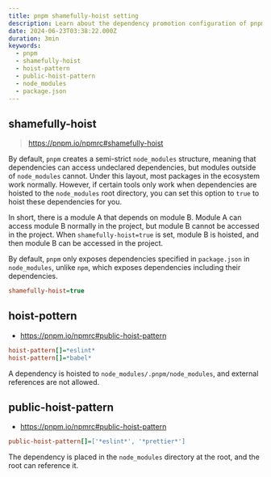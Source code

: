 ```yaml
---
title: pnpm shamefully-hoist setting
description: Learn about the dependency promotion configuration of pnpm, including the usage scenarios and configuration methods of shamefully-hoist, hoist-pattern, and public-hoist-pattern options
date: 2024-06-23T03:38:22.000Z
duration: 3min
keywords:
  - pnpm
  - shamefully-hoist
  - hoist-pattern
  - public-hoist-pattern
  - node_modules
  - package.json
---
```


## shamefully-hoist

> https://pnpm.io/npmrc#shamefully-hoist

By default, `pnpm` creates a semi-strict `node_modules` structure, meaning that dependencies can access undeclared dependencies, but modules outside of `node_modules` cannot. Under this layout, most packages in the ecosystem work normally. However, if certain tools only work when dependencies are hoisted to the `node_modules` root directory, you can set this option to `true` to hoist these dependencies for you.

In short, there is a module A that depends on module B. Module A can access module B normally in the project, but module B cannot be accessed in the project. When `shamefully-hoist=true` is set, module B is hoisted, and then module B can be accessed in the project.

By default, `pnpm` only exposes dependencies specified in `package.json` in `node_modules`, unlike `npm`, which exposes dependencies including their dependencies.

```ini title=".npmrc"
shamefully-hoist=true
```

## hoist-pottern

- https://pnpm.io/npmrc#public-hoist-pattern

```ini title=".npmrc"
hoist-pattern[]=*eslint*
hoist-pattern[]=*babel*
```

A dependency is hoisted to `node_modules/.pnpm/node_modules`, and external references are not allowed.

## public-hoist-pattern

- https://pnpm.io/npmrc#public-hoist-pattern

```ini title=".npmrc"
public-hoist-pattern[]=['*eslint*', '*prettier*']
```

The dependency is placed in the `node_modules` directory at the root, and the root can reference it.
